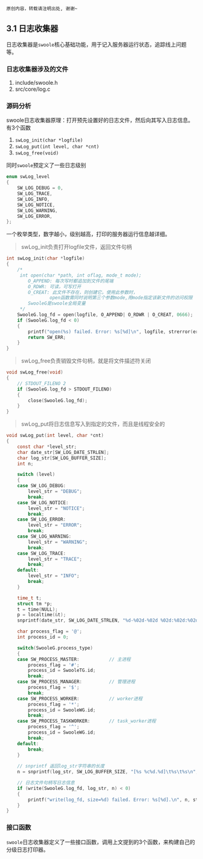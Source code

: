 ```
原创内容，转载请注明出处, 谢谢~
```

## 3.1 日志收集器

日志收集器是`swoole`核心基础功能，用于记入服务器运行状态，追踪线上问题等。

### 日志收集器涉及的文件
1. include/swoole.h
2. src/core/log.c

### 源码分析
swoole日志收集器原理：打开预先设置好的日志文件，然后向其写入日志信息。
有3个函数
1. `swLog_init(char *logfile)`
2. `swLog_put(int level, char *cnt)`
3. `swLog_free(void)`

同时`swoole`预定义了一些日志级别
~~~c
enum swLog_level
{
    SW_LOG_DEBUG = 0,
    SW_LOG_TRACE,
    SW_LOG_INFO,
    SW_LOG_NOTICE,
    SW_LOG_WARNING,
    SW_LOG_ERROR,
};
~~~
一个枚举类型，数字越小，级别越高，打印的服务器运行信息越详细。

> swLog_init负责打开logfile文件，返回文件句柄

```c
int swLog_init(char *logfile)
{
    /*
     int open(char *path, int oflag, mode_t mode);
       	O_APPEND: 每次写时都追加到文件的尾端
       	O_RDWR: 可读，可写打开
       	O_CREAT: 此文件不存在，则创建它。使用此参数时，
                open函数需同时说明第三个参数mode,用mode指定该新文件的访问权限
     	SwooleG是swoole全局变量
     */
    SwooleG.log_fd = open(logfile, O_APPEND| O_RDWR | O_CREAT, 0666);
    if (SwooleG.log_fd < 0)
    {
        printf("open(%s) failed. Error: %s[%d]\n", logfile, strerror(errno), errno);
        return SW_ERR;
    }
}
```

> swLog_free负责销毁文件句柄，就是将文件描述符关闭

```c
void swLog_free(void)
{
    // STDOUT_FILENO 2
    if (SwooleG.log_fd > STDOUT_FILENO)
    {
        close(SwooleG.log_fd);
    }
}
```

> swLog_put将日志信息写入到指定的文件，而且是线程安全的

```c
void swLog_put(int level, char *cnt)
{
    const char *level_str;
    char date_str[SW_LOG_DATE_STRLEN];
    char log_str[SW_LOG_BUFFER_SIZE];
    int n;

    switch (level)
    {
    case SW_LOG_DEBUG:
        level_str = "DEBUG";
        break;
    case SW_LOG_NOTICE:
        level_str = "NOTICE";
        break;
    case SW_LOG_ERROR:
        level_str = "ERROR";
        break;
    case SW_LOG_WARNING:
        level_str = "WARNING";
        break;
    case SW_LOG_TRACE:
        level_str = "TRACE";
        break;
    default:
        level_str = "INFO";
        break;
    }

    time_t t;
    struct tm *p;
    t = time(NULL);
    p = localtime(&t);
    snprintf(date_str, SW_LOG_DATE_STRLEN, "%d-%02d-%02d %02d:%02d:%02d", p->tm_year + 1900, p->tm_mon + 1, p->tm_mday, p->tm_hour, p->tm_min, p->tm_sec);

    char process_flag = '@';
    int process_id = 0;

    switch(SwooleG.process_type)
    {
    case SW_PROCESS_MASTER:           // 主进程
        process_flag = '#';
        process_id = SwooleTG.id;
        break;
    case SW_PROCESS_MANAGER:          // 管理进程
        process_flag = '$';
        break;
    case SW_PROCESS_WORKER:           // worker进程
        process_flag = '*';
        process_id = SwooleWG.id;
        break;
    case SW_PROCESS_TASKWORKER:       // task_worker进程
        process_flag = '^';
        process_id = SwooleWG.id;
        break;
    default:
        break;
    }
    
    // snprintf 返回log_str字符串的长度
    n = snprintf(log_str, SW_LOG_BUFFER_SIZE, "[%s %c%d.%d]\t%s\t%s\n", date_str, process_flag, SwooleG.pid, process_id, level_str, cnt);

    // 日志文件句柄写日志信息
    if (write(SwooleG.log_fd, log_str, n) < 0)
    {
        printf("write(log_fd, size=%d) failed. Error: %s[%d].\n", n, strerror(errno), errno);
    }
}
```

### 接口函数

`swoole`日志收集器定义了一些接口函数，调用上文提到的3个函数，来构建自己的分级日志打印器。